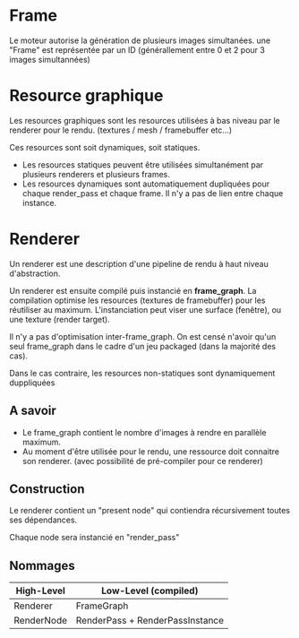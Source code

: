 ﻿
# Frame

Le moteur autorise la génération de plusieurs images simultanées.
une "Frame" est représentée par un ID (générallement entre 0 et 2 pour 3 images simultannées)

# Resource graphique

Les resources graphiques sont les resources utilisées à bas niveau
par le renderer pour le rendu. (textures / mesh / framebuffer etc...)

Ces resources sont soit dynamiques, soit statiques.

- Les resources statiques peuvent être utilisées simultanément par plusieurs renderers et plusieurs frames.
- Les resources dynamiques sont automatiquement dupliquées pour chaque render_pass et chaque frame. 
Il n'y a pas de lien entre chaque instance.

# Renderer

Un renderer est une description d'une pipeline de rendu à haut niveau d'abstraction.

Un renderer est ensuite compilé puis instancié en **frame_graph**.
La compilation optimise les resources (textures de framebuffer) pour les réutiliser au maximum.
L'instanciation peut viser une surface (fenêtre), ou une texture (render target).

Il n'y a pas d'optimisation inter-frame_graph. On est censé n'avoir qu'un seul
frame_graph dans le cadre d'un jeu packaged (dans la majorité des cas).

Dans le cas contraire, les resources non-statiques sont dynamiquement duppliquées


## A savoir

- Le frame_graph contient le nombre d'images à rendre en parallèle maximum.
- Au moment d'être utilisée pour le rendu, une ressource doit connaitre son renderer. (avec possibilité de pré-compiler pour ce renderer)

## Construction

Le renderer contient un "present node" qui contiendra récursivement toutes ses dépendances.

Chaque node sera instancié en "render_pass"

## Nommages

| High-Level | Low-Level (compiled)            |
|------------|---------------------------------|
| Renderer   | FrameGraph                      |
| RenderNode | RenderPass + RenderPassInstance |
